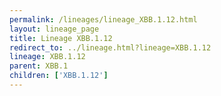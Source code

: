 ```yaml
---
permalink: /lineages/lineage_XBB.1.12.html
layout: lineage_page
title: Lineage XBB.1.12
redirect_to: ../lineage.html?lineage=XBB.1.12
lineage: XBB.1.12
parent: XBB.1
children: ['XBB.1.12']
---
```

